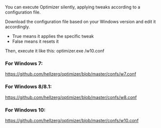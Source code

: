 You can execute Optimizer silently, applying tweaks according to a configuration file.

Download the configuration file based on your Windows version and edit it accordingly.

* True means it applies the specific tweak
* False means it resets it

Then, execute it like this: optimizer.exe /w10.conf


### For Windows 7: ###
https://github.com/hellzerg/optimizer/blob/master/confs/w7.conf

### For Windows 8/8.1: ###
https://github.com/hellzerg/optimizer/blob/master/confs/w8.conf

### For Windows 10: ###
https://github.com/hellzerg/optimizer/blob/master/confs/w10.conf